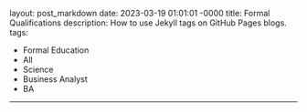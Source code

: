 layout: post_markdown
date: 2023-03-19 01:01:01 -0000
title: Formal Qualifications
description: How to use Jekyll tags on GitHub Pages blogs.
tags:
- Formal Education
- All
- Science
- Business Analyst
- BA
---
